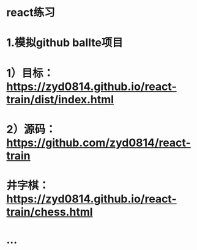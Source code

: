 ﻿# react练习
# 1.模拟github ballte项目
# 1）目标：https://zyd0814.github.io/react-train/dist/index.html
# 2）源码：https://github.com/zyd0814/react-train

# 井字棋：https://zyd0814.github.io/react-train/chess.html
# ...


